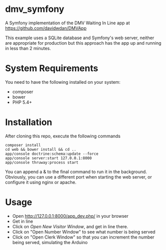 dmv_symfony
===========

A Symfony implementation of the DMV Waiting In Line app at https://github.com/davidwdan/DMVApp

This example uses a SQLite database and Symfony's web server, neither are appropriate for production but this approach
has the app up and running in less than 2 minutes.

System Requirements
===================

You need to have the following installed on your system:

* composer
* bower
* PHP 5.4+

Installation
============

After cloning this repo, execute the following commands

    composer install
    cd web && bower install && cd ..
    app/console doctrine:schema:update --force
    app/console server:start 127.0.0.1:8000
    app/console thruway:process start
    
You can append a & to the final command to run it in the background.  Obviously, you can use a different port when 
starting the web server, or configure it using nginx or apache.


Usage
=====

* Open http://127.0.0.1:8000/app_dev.php/ in your browser
* Get in line 
* Click on *Open New Visitor Window*, and get in line there.
* Click on "Open Number Window" to see what number is being served
* Click on "Open Clerk Window" so that you can increment the number being served, simulating the Arduino



    
    
